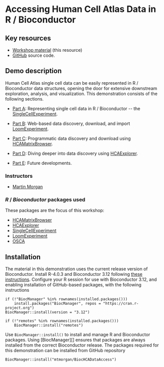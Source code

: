 # Accessing Human Cell Atlas Data in R / Bioconductor

## Key resources

- [Workshop material][] (this resource)
- [GitHub][] source code.

[Workshop material]: https://mtmorgan.github.io/BiocHCADataAccess
[GitHub]: https://github.com/mtmorgan/BiocHCADataAccess

## Demo description

Human Cell Atlas single cell data can be easily represented in R /
Bioconductor data structures, opening the door for extensive
downstream exploration, analysis, and visualization. This
demonstration consists of the following sections.

- [Part A][]: Representing single cell data in R / Bioconductor -- the
  [SingleCellExperiment][].

- [Part B][]: Web-based data discovery, download, and import [LoomExperiment][].

- [Part C][]: Programmatic data discovery and download using [HCAMatrixBrowser][].

- [Part D][]: Diving deeper into data discovery using [HCAExplorer][].

- [Part E][]: Future developments.

[Part A]: articles/A_SingleCellDataRepresentation.html
[Part B]: articles/B_HCADataDiscovery.html
[Part C]: articles/C_HCAMatrixBrowser.html
[Part D]: articles/D_HCAExplorer.html
[Part E]: articles/E_Directions.html

### Instructors

- [Martin Morgan][]

[Martin Morgan]: mailto:mtmorgan.bioc@gmail.com

### *R* / *Bioconductor* packages used

These packages are the focus of this workshop:

- [HCAMatrixBrowser][]
- [HCAExplorer][]
- [SingleCellExperiment][]
- [LoomExperiment][]
- [OSCA][]

[HCAMatrixBrowser]: https://bioconductor.org/packages/HCAMatrixBrowser
[HCAExplorer]: https://bioconductor.org/packages/HCAExplorer
[SingleCellExperiment]: https://bioconductor.org/packages/SingleCellExperiment
[LoomExperiment]: https://bioconductor.org/packages/LoomExperiment
[OSCA]: https://bioconductor.org/books/3.12/OSCA

## Installation

The material in this demonstration uses the current release version of
Bioconductor. Install R-4.0.3 and Bioconductor 3.12 following [these
instructions][]. Configure your R session for use with Bioconductor
3.12, and enabling installation of GitHub-based packages, with the
following instructions

```
if (!"BiocManager" %in% rownames(installed.packages()))
    install.packages("BiocManager", repos = "https://cran.r-project.org")
BiocManager::install(version = "3.12")

if (!"remotes" %in% rownames(installed.packages()))
    BiocManager::install("remotes")
```

Use `BiocManager::install()` to install and manage R and Bioconductor
packages. Using [BiocManager][] ensures that packages are always
installed from the correct Bioconductor release. The packages required
for this demonstration can be installed from GitHub repository

```
BiocManager::install("mtmorgan/BiocHCADataAccess")
```

[these instructions]: https://bioconductor.org/install/


